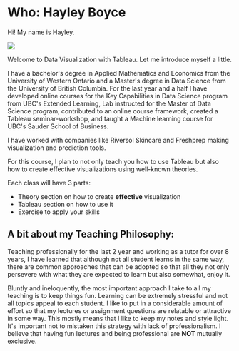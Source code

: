 # Who: Hayley Boyce

Hi! My name is Hayley. 

![](../imgs/hi.png)


Welcome to Data Visualization with Tableau. Let me introduce myself a little. 

I have a bachelor's degree in Applied Mathematics and Economics from the University of Western Ontario and a Master's degree in Data Science from the University of British Columbia. For the last year and a half I have developed online courses for the Key Capabilities in Data Science program from UBC's Extended Learning, Lab instructed for the Master of Data Science program, contributed to an online course framework, created a Tableau seminar-workshop, and taught a Machine learning course for UBC's Sauder School of Business. 

I have worked with companies like Riversol Skincare and Freshprep making visualization and prediction tools. 

For this course, I plan to not only teach you how to use Tableau but also how to create effective visualizations using well-known theories. 

Each class will have 3 parts: 
- Theory section on how to create **effective** visualization
- Tableau section on how to use it
- Exercise to apply your skills

## A bit about my Teaching Philosophy:

Teaching professionally for the last 2 year and working as a tutor for over 8 years, I have learned that although not all student learns in the same way, there are common approaches that can be adopted so that all they not only persevere with what they are expected to learn but also somewhat, enjoy it. 

Bluntly and ineloquently, the most important approach I take to all my teaching is to keep things fun. Learning can be extremely stressful and not all topics appeal to each student. I like to put in a considerable amount of effort so that my lectures or assignment questions are relatable or attractive in some way. This mostly means that I like to keep my notes and style light. It's important not to mistaken this strategy with lack of professionalism. I believe that having fun lectures and being professional are **NOT** mutually exclusive. 
